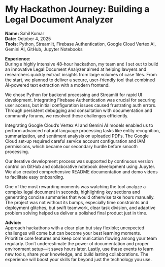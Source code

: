 # My Hackathon Journey: Building a Legal Document Analyzer

**Name:** Sahil Kumar  
**Date:** October 4, 2025  
**Tools:** Python, Streamlit, Firebase Authentication, Google Cloud Vertex AI, Gemini AI, GitHub, Jupyter Notebooks  

**Experience:**  
During a highly intensive 48-hour hackathon, my team and I set out to build an innovative Legal Document Analyzer aimed at helping lawyers and researchers quickly extract insights from large volumes of case files. From the start, we planned to deliver a secure, user-friendly tool that combined AI-powered text extraction with a modern frontend.

We chose Python for backend processing and Streamlit for rapid UI development. Integrating Firebase Authentication was crucial for securing user access, but initial configuration issues caused frustrating auth errors. Through persistent debugging and consultation with documentation and community forums, we resolved these challenges efficiently.

Integrating Google Cloud’s Vertex AI and Gemini AI models enabled us to perform advanced natural language processing tasks like entity recognition, summarization, and sentiment analysis on uploaded PDFs. The Google Cloud set-up required careful service account configuration and IAM permissions, which became our secondary hurdle before smooth processing.

Our iterative development process was supported by continuous version control on GitHub and collaborative notebook development using Jupyter. We also created comprehensive README documentation and demo videos to facilitate easy onboarding.

One of the most rewarding moments was watching the tool analyze a complex legal document in seconds, highlighting key sections and generating concise summaries that would otherwise take hours manually. The project was not without its bumps, especially time constraints and deployment glitches, but swift teamwork, clear task division, and adaptive problem solving helped us deliver a polished final product just in time.

**Advice:**  
Approach hackathons with a clear plan but stay flexible; unexpected challenges will come but can become your best learning moments. Prioritize core features and keep communication flowing among your team regularly. Don’t underestimate the power of documentation and proper environment setup—it saves hours later. Lastly, use these events to learn new tools, share your knowledge, and build lasting collaborations. The experience will boost your skills far beyond just the technology you use.
